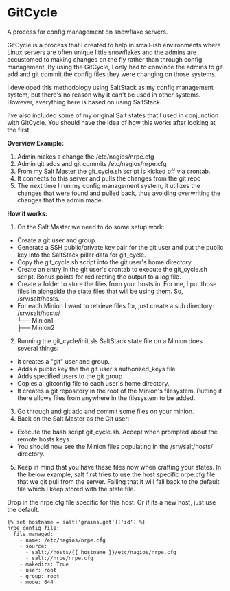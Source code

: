 # GitCycle
A process for config management on snowflake servers.

GitCycle is a process that I created to help in small-ish environments where Linux servers are often unique little snowflakes and the admins are accustomed to making changes on the fly rather than through config management. By using the GitCycle, I only had to convince the admins to git add and git commit the config files they were changing on those systems.

I developed this methodology using SaltStack as my config management system, but there's no reason why it can't be used in other systems. However, everything here is based on using SaltStack.

I've also included some of my original Salt states that I used in conjunction with GitCycle. You should have the idea of how this works after looking at the first.

**Overview Example:**
1. Admin makes a change the /etc/nagios/nrpe.cfg
2. Admin git adds and git commits /etc/nagios/nrpe.cfg
3. From my Salt Master the git_cycle.sh script is kicked off via crontab.
4. It connects to this server and pulls the changes from the git repo
5. The next time I run my config management system, it utilizes the changes that were found and pulled back, thus avoiding overwriting the changes that the admin made.

**How it works:**
1. On the Salt Master we need to do some setup work:
  * Create a git user and group.
  * Generate a SSH public/private key pair for the git user and put the public key into the SaltStack pillar data for git_cycle.
  * Copy the git_cycle.sh script into the git user's home directory.
  * Create an entry in the git user's crontab to execute the git_cycle.sh script. Bonus points for redirecting the output to a log file.
  * Create a folder to store the files from your hosts in. For me, I put those files in alongside the state files that will be using them. So, /srv/salt/hosts.
  * For each Minion I want to retrieve files for, just create a sub directory:<br>
  /srv/salt/hosts/<br>
  └── Minion1<br>
  ├── Minion2
2. Running the git_cycle/init.sls SaltStack state file on a Minion does several things:
  * It creates a "git" user and group.
  * Adds a public key the the git user's authorized_keys file.
  * Adds specified users to the git group
  * Copies a .gitconfig file to each user's home directory.
  * It creates a git repository in the root of the Minion's filesystem. Putting it there allows files from anywhere in the filesystem to be added.
3. Go through and git add and commit some files on your minion.
4. Back on the Salt Master as the Git user:
  * Execute the bash script git_cycle.sh. Accept when prompted about the remote hosts keys.
  * You should now see the Minion files populating in the /srv/salt/hosts/ directory.
5. Keep in mind that you have these files now when crafting your states. In the below example, salt first tries to use the host specific nrpe.cfg file that we git pull from the server. Failing that it will fall back to the default file which I keep stored with the state file.

Drop in the nrpe.cfg file specific for this host. Or if its a new host, just use the default.
```
{% set hostname = salt['grains.get']('id') %}
nrpe_config_file:
  file.managed:
    - name: /etc/nagios/nrpe.cfg
    - source:
      - salt://hosts/{{ hostname }}/etc/nagios/nrpe.cfg
      - salt://nrpe/nrpe.cfg
    - makedirs: True
    - user: root
    - group: root
    - mode: 644
```
